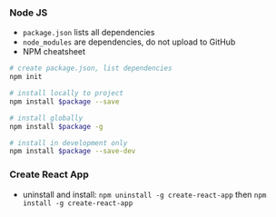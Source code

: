 ### Node JS

- `package.json` lists all dependencies
- `node_modules` are dependencies, do not upload to GitHub
- NPM cheatsheet

```bash
# create package.json, list dependencies
npm init

# install locally to project
npm install $package --save

# install globally
npm install $package -g

# install in development only
npm install $package --save-dev
```

### Create React App

- uninstall and install: `npm uninstall -g create-react-app` then `npm install -g create-react-app`
